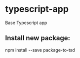 # typescript-app
Base Typescript app

## Install new package:
npm install <package-name> --save
package-to-tsd
